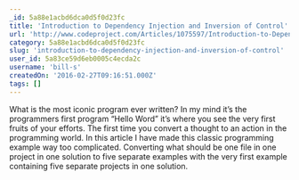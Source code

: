 ```yaml
---
_id: 5a88e1acbd6dca0d5f0d23fc
title: 'Introduction to Dependency Injection and Inversion of Control'
url: 'http://www.codeproject.com/Articles/1075597/Introduction-to-Dependency-Injection-and-Inversion'
category: 5a88e1acbd6dca0d5f0d23fc
slug: 'introduction-to-dependency-injection-and-inversion-of-control'
user_id: 5a83ce59d6eb0005c4ecda2c
username: 'bill-s'
createdOn: '2016-02-27T09:16:51.000Z'
tags: []
---
```


What is the most iconic program ever written? In my mind it’s the programmers first program “Hello Word” it’s where you see the very first fruits of your efforts. The first time you convert a thought to an action in the programming world. In this article I have made this classic programming example way too complicated. Converting what should be one file in one project in one solution to five separate examples with the very first example containing five separate projects in one solution.

